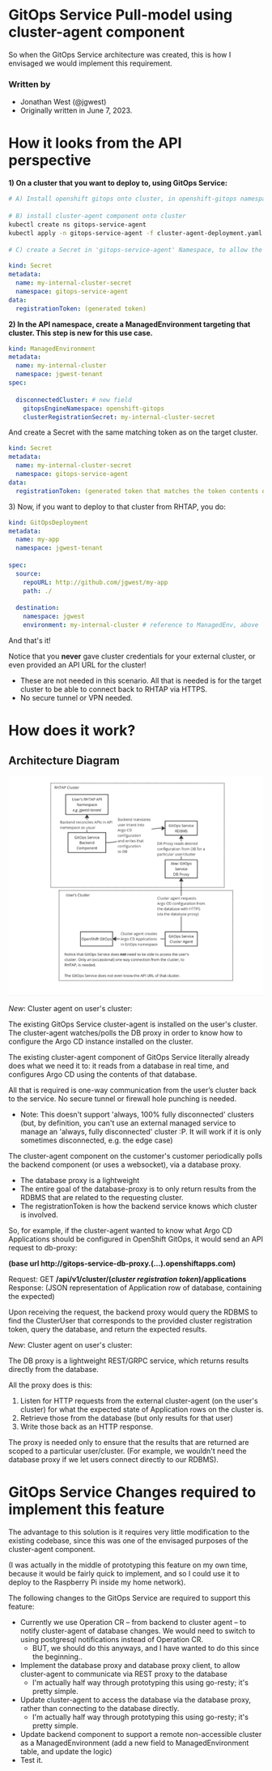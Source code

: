 # GitOps Service Pull-model using cluster-agent component

So when the GitOps Service architecture was created, this is how I envisaged we would implement this requirement.

### Written by
- Jonathan West (@jgwest)
- Originally written in June 7, 2023.


# How it looks from the API perspective

**1\) On a cluster that you want to deploy to, using GitOps Service:**


```bash
# A) Install openshift gitops onto cluster, in openshift-gitops namespace (default)

# B) install cluster-agent component onto cluster
kubectl create ns gitops-service-agent
kubectl apply -n gitops-service-agent -f cluster-agent-deployment.yaml

# C) create a Secret in 'gitops-service-agent' Namespace, to allow the cluster-agent to register the cluster with the backend service
```

```yaml
kind: Secret
metadata:
  name: my-internal-cluster-secret
  namespace: gitops-service-agent  
data:
  registrationToken: (generated token)
```

**2\) In the API namespace, create a ManagedEnvironment targeting that cluster. This step is new for this use case.**

```yaml
kind: ManagedEnvironment
metadata:
  name: my-internal-cluster
  namespace: jgwest-tenant
spec:

  disconnectedCluster: # new field
    gitopsEngineNamespace: openshift-gitops
    clusterRegistrationSecret: my-internal-cluster-secret
```


And create a Secret with the same matching token as on the target cluster.

```yaml
kind: Secret
metadata:
  name: my-internal-cluster-secret
  namespace: gitops-service-agent  
data:
  registrationToken: (generated token that matches the token contents on the cluster)
```

3\) Now, if you want to deploy to that cluster from RHTAP, you do:

```yaml
kind: GitOpsDeployment
metadata:
  name: my-app
  namespace: jgwest-tenant

spec:
  source:
    repoURL: http://github.com/jgwest/my-app
    path: ./
    
  destination:
    namespace: jgwest
    environment: my-internal-cluster # reference to ManagedEnv, above
```

And that's it\!

Notice that you **never** gave cluster credentials for your external cluster, or even provided an API URL for the cluster\! 

* These are not needed in this scenario. All that is needed is for the target cluster to be able to connect back to RHTAP via HTTPS.  
* No secure tunnel or VPN needed.

# How does it work?

## Architecture Diagram

![](pull-model-using-cluster-agent.jpg)

*New*: Cluster agent on user's cluster:

The existing GitOps Service cluster-agent is installed on the user's cluster. The cluster-agent watches/polls the DB proxy in order to know how to configure the Argo CD instance installed on the cluster.

The existing cluster-agent component of GitOps Service literally already does what we need it to: it reads from a database in real time, and configures Argo CD using the contents of that database.

All that is required is one-way communication from the user’s cluster back to the service. No secure tunnel or firewall hole punching is needed.

* Note: This doesn't support 'always, 100% fully disconnected' clusters (but, by definition, you can't use an external managed service to manage an 'always, fully disconnected' cluster :P. It will work if it is only sometimes disconnected, e.g. the edge case)

The cluster-agent component on the customer's customer periodically polls the backend component (or uses a websocket), via a database proxy.

* The database proxy is a lightweight  
* The entire goal of the database-proxy is to only return results from the RDBMS that are related to the requesting cluster.  
* The registrationToken is how the backend service knows which cluster is involved.

So, for example, if the cluster-agent wanted to know what Argo CD Applications should be configured in OpenShift GitOps, it would send an API request to db-proxy:

**(base url http://gitops-service-db-proxy.(...).openshiftapps.com)**

Request: GET **/api/v1/cluster/(*cluster registration token*)/applications**  
Response: (JSON representation of Application row of database, containing the expected)

Upon receiving the request, the backend proxy would query the RDBMS to find the ClusterUser that corresponds to the provided cluster registration token, query the database, and return the expected results.

*New*: Cluster agent on user's cluster:

The DB proxy is a lightweight REST/GRPC service, which returns results directly from the database.

All the proxy does is this:

1. Listen for HTTP requests from the external cluster-agent (on the user's cluster) for what the expected state of Application rows on the cluster is.  
2. Retrieve those from the database (but only results for that user)  
3. Write those back as an HTTP response.

The proxy is needed only to ensure that the results that are returned are scoped to a particular user/cluster. (For example, we wouldn't need the database proxy if we let users connect directly to our RDBMS).

# GitOps Service Changes required to implement this feature

The advantage to this solution is it requires very little modification to the existing codebase, since this was one of the envisaged purposes of the cluster-agent component.

(I was actually in the middle of prototyping this feature on my own time, because it would be fairly quick to implement, and so I could use it to deploy to the Raspberry Pi inside my home network).

The following changes to the GitOps Service are required to support this feature:

* Currently we use Operation CR – from backend to cluster agent – to notify cluster-agent of database changes. We would need to switch to using postgresql notifications instead of Operation CR.   
  * BUT, we should do this anyways, and I have wanted to do this since the beginning..  
* Implement the database proxy and database proxy client, to allow cluster-agent to communicate via REST proxy to the database   
  * I'm actually half way through prototyping this using go-resty; it's pretty simple.  
* Update cluster-agent to access the database via the database proxy, rather than connecting to the database directly.  
  * I'm actually half way through prototyping this using go-resty; it's pretty simple.  
* Update backend component to support a remote non-accessible cluster as a ManagedEnvironment (add a new field to ManagedEnvironment table, and update the logic)  
* Test it.
